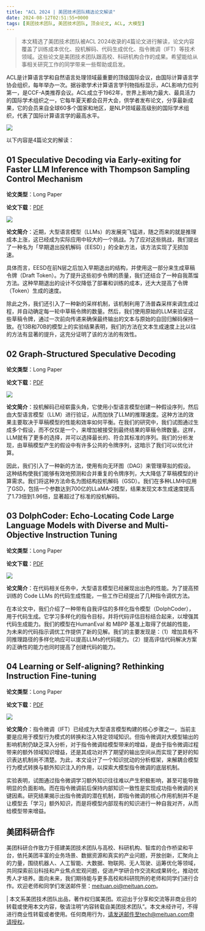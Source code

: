 ```yaml
---
title: "ACL 2024 | 美团技术团队精选论文解读"
date: 2024-08-12T02:51:55+0000
tags: [美团技术团队, 美团技术团队, 顶会论文, ACL, 大模型]
---
```


> 本文精选了美团技术团队被ACL 2024收录的4篇论文进行解读，论文内容覆盖了训练成本优化、投机解码、代码生成优化、指令微调（IFT）等技术领域。这些论文是美团技术团队跟高校、科研机构合作的成果。希望能给从事相关研究工作的同学带来一些帮助或启发。


ACL是计算语言学和自然语言处理领域最重要的顶级国际会议，由国际计算语言学协会组织，每年举办一次。据谷歌学术计算语言学刊物指标显示，ACL影响力位列第一，是CCF\-A类推荐会议。ACL成立于1962年，世界上影响力最大、最具活力的国际学术组织之一，它每年夏天都会召开大会，供学者发布论文，分享最新成果，它的会员来自全球60多个国家和地区，是NLP领域最高级别的国际学术组织，代表了国际计算语言学的最高水平。



![](https://p0.meituan.net/travelcube/bc81515d96f6d6a4971037c3ee0067ce458699.png)



以下内容是4篇论文的解读：



## 01 Speculative Decoding via Early\-exiting for Faster LLM Inference with Thompson Sampling Control Mechanism


**论文类型**：Long Paper



**论文下载**：[PDF](https://arxiv.org/pdf/2406.03853)



![](https://p1.meituan.net/travelcube/59f2cff7f7b91a649933937ade416b5f287800.png)



**论文简介**：近期，大型语言模型（LLMs）的发展突飞猛进，随之而来的就是推理成本上涨，这已经成为实际应用中较大的一个挑战。为了应对这些挑战，我们提出了一种名为「早期退出投机解码（EESD）」的全新方法，该方法实现了无损加速。



具体而言，EESD在前N层之后加入早期退出的结构，并使用这一部分来生成草稿令牌（Draft Token）。为了提升这些初步令牌的质量，我们还结合了一种自我蒸馏方法。这种早期退出的设计不仅降低了部署和训练的成本，还大大提高了令牌（Token）生成的速度。



除此之外，我们还引入了一种新的采样机制，该机制利用了汤普森采样来调生成过程，并自动确定每一轮中草稿令牌的数量。然后，我们使用原始的LLM来验证这些草稿令牌，通过一次前向传递来确保最终输出的文本与原始的自回归解码保持一致。在13B和70B的模型上的实验结果表明，我们的方法在文本生成速度上比以往的方法有显著的提升，这充分证明了该的方法的有效性。



## 02 Graph\-Structured Speculative Decoding


**论文类型**：Long Paper



**论文下载**：[PDF](https://arxiv.org/pdf/2407.16207)



![](https://p0.meituan.net/travelcube/7c290d0ed38ad570fb08639ba5d7c51b312995.png)



**论文简介**：投机解码已经崭露头角，它使用小型语言模型创建一种假设序列，然后由大型语言模型（LLM）进行验证，从而加快了LLM的推理速度。这种方法的效果主要取决于草稿模型的性能和效率如何平衡。在我们的研究中，我们试图通过生成多个假设，而不仅仅是一个，来增加被接受到最终结果的草稿令牌数量。这样，LLM就有了更多的选择，并可以选择最长的、符合其标准的序列。我们的分析发现，由草稿模型产生的假设中有许多公共的令牌序列，这暗示了我们可以优化计算。



因此，我们引入了一种新的方法，使用有向无环图（DAG）来管理草拟的假设。这种结构使我们能够有效地预测和合并重复的令牌序列，大大降低了草稿模型的计算需求。我们将这种方法命名为图结构投机解码（GSD）。我们在多种LLM中应用了GSD，包括一个参数达到700亿的LLaMA\-2模型，结果发现文本生成速度提高了1.73倍到1.96倍，显著超过了标准的投机解码。



## 03 DolphCoder: Echo\-Locating Code Large Language Models with Diverse and Multi\-Objective Instruction Tuning


**论文类型**：Long Paper



**论文下载**：[PDF](https://arxiv.org/pdf/2402.09136)



![](https://p1.meituan.net/travelcube/b1ae7e0d8c5a71c21a163f40413b1d65238624.png)



**论文简介**：在代码相关任务中，大型语言模型已经展现出出色的性能。为了提高预训练的 Code LLMs 的代码生成性能，一些工作已经提出了几种指令调优方法。



在本论文中，我们介绍了一种带有自我评估的多样化指令模型（DolphCoder），用于代码生成。它学习多样化的指令目标，并将代码评估目标结合起来，以增强其代码生成能力。我们的模型在HumanEval 和 MBPP 基准上取得了优越的性能，为未来的代码指示调优工作提供了新的见解。我们的主要发现是：（1）增加具有不同推理路径的多样化响应可以提高LLMs的代码能力。（2）提高评估代码解决方案的正确性的能力也同时提高了创建代码的能力。



## 04 Learning or Self\-aligning? Rethinking Instruction Fine\-tuning


**论文类型**：Long Paper



**论文下载**：[PDF](https://arxiv.org/pdf/2402.18243)



![](https://p0.meituan.net/travelcube/81c81c4526a1cb0325fb76d0180e638b470414.png)



**论文简介**：指令微调（IFT）已经成为大型语言模型构建的核心步骤之一，当前主要是应用于模型行为模式的转换和注入特定领域知识。但指令微调对大模型输出的影响机制仍缺乏深入分析，对于指令微调给模型带来的增益，是由于指令微调过程带来的额外领域知识增益，还是其成功对齐了期望的输出空间从而实现了更好的知识表达机制尚不清楚。为此，本文设计了一个知识扰动的分析框架，来解耦合模型行为模式转换与额外知识注入的作用，以探索大模型指令微调的底层机制。



实验表明，试图通过指令微调学习额外知识往往难以产生积极影响，甚至可能导致明显的负面影响。而在指令微调前后保持内部知识一致性是实现成功指令微调的关键因素。研究结果揭示出指令微调的潜在机制，即指令微调的核心作用机制并不是让模型去「学习」额外知识，而是将模型内部现有的知识进行一种自我对齐，从而给模型带来增益。



## 美团科研合作


美团科研合作致力于搭建美团技术团队与高校、科研机构、智库的合作桥梁和平台，依托美团丰富的业务场景、数据资源和真实的产业问题，开放创新，汇聚向上的力量，围绕机器人、人工智能、大数据、物联网、无人驾驶、运筹优化等领域，共同探索前沿科技和产业焦点宏观问题，促进产学研合作交流和成果转化，推动优秀人才培养。面向未来，我们期待能与更多高校和科研院所的老师和同学们进行合作。欢迎老师和同学们发送邮件至：meituan.oi@meituan.com。



| 本文系美团技术团队出品，著作权归属美团。欢迎出于分享和交流等非商业目的转载或使用本文内容，敬请注明“内容转载自美团技术团队”。本文未经许可，不得进行商业性转载或者使用。任何商用行为，请发送邮件至tech@meituan.com申请授权。






